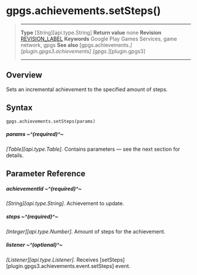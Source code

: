 # gpgs.achievements.setSteps()

> --------------------- ------------------------------------------------------------------------------------------
> __Type__              [String][api.type.String]
> __Return value__      none
> __Revision__          [REVISION_LABEL](REVISION_URL)
> __Keywords__          Google Play Games Services, game network, gpgs
> __See also__          [gpgs.achievements.*][plugin.gpgs3.achievements]
>                       [gpgs.*][plugin.gpgs3]
> --------------------- ------------------------------------------------------------------------------------------

## Overview

Sets an incremental achievement to the specified amount of steps.

## Syntax

	gpgs.achievements.setSteps(params)

##### params ~^(required)^~
_[Table][api.type.Table]._ Contains parameters — see the next section for details.

## Parameter Reference

##### achievementId ~^(required)^~
_[String][api.type.String]._ Achievement to update.

##### steps ~^(required)^~
_[Integer][api.type.Number]._ Amount of steps for the achievement.

##### listener ~^(optional)^~
_[Listener][api.type.Listener]._ Receives [setSteps][plugin.gpgs3.achievements.event.setSteps] event.
